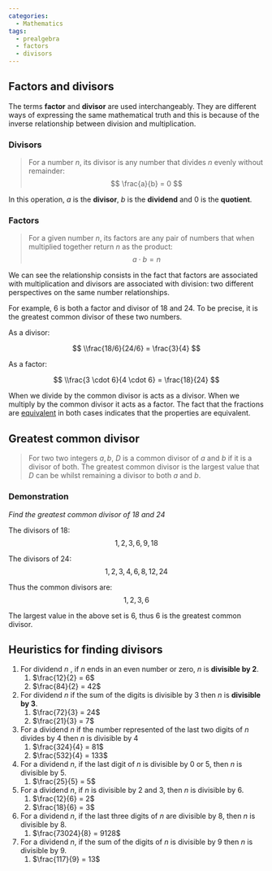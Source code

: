 ```yaml
---
categories:
  - Mathematics
tags:
  - prealgebra
  - factors
  - divisors
---
```


## Factors and divisors

The terms **factor** and **divisor** are used interchangeably. They are different ways of expressing the same mathematical truth and this is because of the inverse relationship between division and multiplication.

### Divisors

> For a number $n$, its divisor is any number that divides $n$ evenly without remainder: $$ \frac{a}{b} = 0 $$

In this operation, $a$ is the **divisor**, $b$ is the **dividend** and $0$ is the **quotient**.

### Factors

> For a given number $n$, its factors are any pair of numbers that when multiplied together return $n$ as the product: $$ a \cdot b = n $$

We can see the relationship consists in the fact that factors are associated with multiplication and divisors are associated with division: two different perspectives on the same number relationships.

For example, 6 is both a factor and divisor of 18 and 24. To be precise, it is the greatest common divisor of these two numbers.

As a divisor:

$$
\\frac{18/6}{24/6} = \frac{3}{4}
$$

As a factor:

$$
\\frac{3 \cdot 6}{4 \cdot 6} = \frac{18}{24}
$$

When we divide by the common divisor is acts as a divisor. When we multiply by the common divisor it acts as a factor. The fact that the fractions are [equivalent](Equivalent%20fractions.md) in both cases indicates that the properties are equivalent.

## Greatest common divisor

> For two two integers $a, b$, $D$ is a common divisor of $a$ and $b$ if it is a divisor of both. The greatest common divisor is the largest value that $D$ can be whilst remaining a divisor to both $a$ and $b$.

### Demonstration

_Find the greatest common divisor of $18$ and $24$_

The divisors of 18:
$$1, 2, 3, 6, 9, 18$$

The divisors of 24:
$$ 1, 2, 3, 4, 6, 8, 12, 24$$

Thus the common divisors are:
$$ 1, 2, 3, 6 $$

The largest value in the above set is 6, thus 6 is the greatest common divisor.

## Heuristics for finding divisors

1. For dividend $n$ , if $n$ ends in an even number or zero, $n$ is **divisible by 2**.
   1. $\frac{12}{2} = 6$
   1. $\frac{84}{2} = 42$
1. For dividend $n$ if the sum of the digits is divisible by 3 then $n$ is **divisible by 3**.
   1. $\frac{72}{3} = 24$
   1. $\frac{21}{3} = 7$
1. For a dividend $n$ if the number represented of the last two digits of $n$ divides by 4 then $n$ is divisible by 4
   1. $\frac{324}{4} = 81$
   1. $\frac{532}{4} = 133$
1. For a dividend $n$, if the last digit of $n$ is divisible by 0 or 5, then $n$ is divisible by 5.
   1. $\frac{25}{5} = 5$
1. For a dividend $n$, if $n$ is divisible by 2 and 3, then $n$ is divisible by 6.
   1. $\frac{12}{6} = 2$
   1. $\frac{18}{6} = 3$
1. For a dividend $n$, if the last three digits of $n$ are divisible by 8, then $n$ is divisible by 8.
   1. $\frac{73024}{8} = 9128$
1. For a dividend $n$, if the sum of the digits of $n$ is divisible by 9 then $n$ is divisible by 9.
   1. $\frac{117}{9} = 13$
